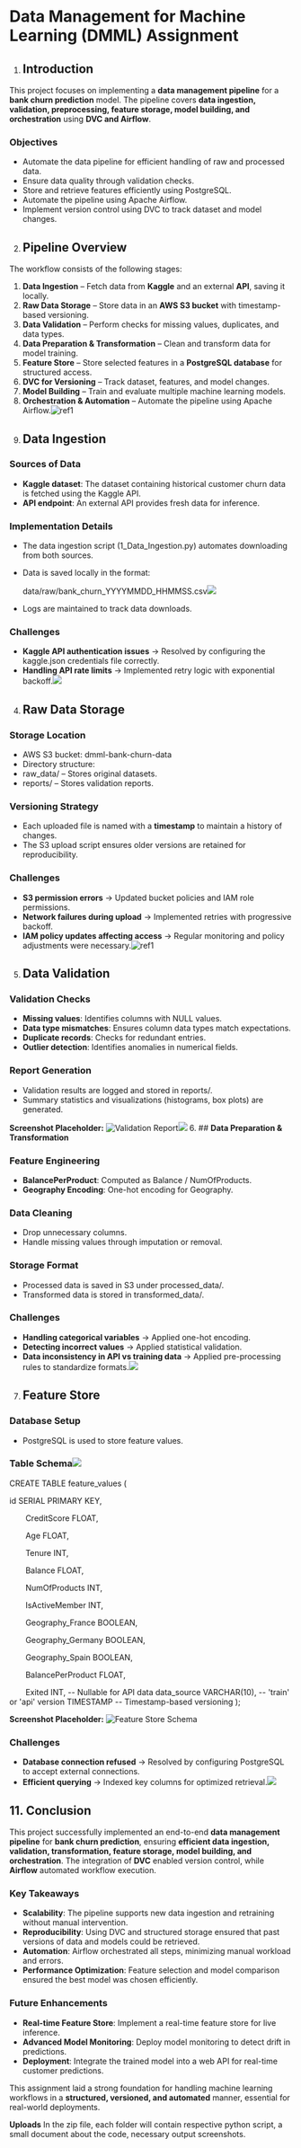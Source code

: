 ﻿# **Data Management for Machine Learning (DMML) Assignment**
1. ## **Introduction**
This project focuses on implementing a **data management pipeline** for a **bank churn prediction** model. The pipeline covers **data ingestion, validation, preprocessing, feature storage, model building, and orchestration** using **DVC and Airflow**.
### **Objectives**
- Automate the data pipeline for efficient handling of raw and processed data.
- Ensure data quality through validation checks.
- Store and retrieve features efficiently using PostgreSQL.
- Automate the pipeline using Apache Airflow.
- Implement version control using DVC to track dataset and model changes.
2. ## **Pipeline Overview**
The workflow consists of the following stages:

1. **Data Ingestion** – Fetch data from **Kaggle** and an external **API**, saving it locally.
1. **Raw Data Storage** – Store data in an **AWS S3 bucket** with timestamp-based versioning.
1. **Data Validation** – Perform checks for missing values, duplicates, and data types.
1. **Data Preparation & Transformation** – Clean and transform data for model training.
1. **Feature Store** – Store selected features in a **PostgreSQL database** for structured access.
1. **DVC for Versioning** – Track dataset, features, and model changes.
1. **Model Building** – Train and evaluate multiple machine learning models.
1. **Orchestration & Automation** – Automate the pipeline using Apache Airflow.![ref1]
3. ## **Data Ingestion**
### **Sources of Data**
- **Kaggle dataset**: The dataset containing historical customer churn data is fetched using the Kaggle API.
- **API endpoint**: An external API provides fresh data for inference.
### **Implementation Details**
- The data ingestion script (1\_Data\_Ingestion.py) automates downloading from both sources.
- Data is saved locally in the format:

  data/raw/bank\_churn\_YYYYMMDD\_HHMMSS.csv![](Aspose.Words.cfebefbf-aed3-485d-9b30-e67fd4ae3fc9.002.png)

- Logs are maintained to track data downloads.
### **Challenges**
- **Kaggle API authentication issues** → Resolved by configuring the kaggle.json credentials file correctly.
- **Handling API rate limits** → Implemented retry logic with exponential backoff.![](Aspose.Words.cfebefbf-aed3-485d-9b30-e67fd4ae3fc9.003.png)
4. ## **Raw Data Storage**
### **Storage Location**
- AWS S3 bucket: dmml-bank-churn-data
- Directory structure:
- raw\_data/ – Stores original datasets.
- reports/ – Stores validation reports.
### **Versioning Strategy**
- Each uploaded file is named with a **timestamp** to maintain a history of changes.
- The S3 upload script ensures older versions are retained for reproducibility.
### **Challenges**
- **S3 permission errors** → Updated bucket policies and IAM role permissions.
- **Network failures during upload** → Implemented retries with progressive backoff.
- **IAM policy updates affecting access** → Regular monitoring and policy adjustments were necessary.![ref1]
5. ## **Data Validation**
### **Validation Checks**
- **Missing values**: Identifies columns with NULL values.
- **Data type mismatches**: Ensures column data types match expectations.
- **Duplicate records**: Checks for redundant entries.
- **Outlier detection**: Identifies anomalies in numerical fields.
### **Report Generation**
- Validation results are logged and stored in reports/.
- Summary statistics and visualizations (histograms, box plots) are generated.

**Screenshot Placeholder:** ![Validation Report](path/to/validation\_report.png)![](Aspose.Words.cfebefbf-aed3-485d-9b30-e67fd4ae3fc9.004.png)
6. ## **Data Preparation & Transformation**
### **Feature Engineering**
- **BalancePerProduct**: Computed as Balance / NumOfProducts.
- **Geography Encoding**: One-hot encoding for Geography.
### **Data Cleaning**
- Drop unnecessary columns.
- Handle missing values through imputation or removal.
### **Storage Format**
- Processed data is saved in S3 under processed\_data/.
- Transformed data is stored in transformed\_data/.
### **Challenges**
- **Handling categorical variables** → Applied one-hot encoding.
- **Detecting incorrect values** → Applied statistical validation.
- **Data inconsistency in API vs training data** → Applied pre-processing rules to standardize formats.![](Aspose.Words.cfebefbf-aed3-485d-9b30-e67fd4ae3fc9.005.png)
7. ## **Feature Store**
### **Database Setup**
- PostgreSQL is used to store feature values.
### **Table Schema![](Aspose.Words.cfebefbf-aed3-485d-9b30-e67fd4ae3fc9.006.png)**
CREATE TABLE feature\_values (

id SERIAL PRIMARY KEY,

`    `CreditScore FLOAT,

`    `Age FLOAT,

`    `Tenure INT,

`    `Balance FLOAT,

`    `NumOfProducts INT,

`    `IsActiveMember INT,

`    `Geography\_France BOOLEAN,

`    `Geography\_Germany BOOLEAN,

`    `Geography\_Spain BOOLEAN,

`    `BalancePerProduct FLOAT,

`    `Exited INT,  -- Nullable for API data     data\_source VARCHAR(10),  -- 'train' or 'api'     version TIMESTAMP  -- Timestamp-based versioning );

**Screenshot Placeholder:** ![Feature Store Schema](path/to/feature\_store.png)
### **Challenges**
- **Database connection refused** → Resolved by configuring PostgreSQL to accept external connections.
- **Efficient querying** → Indexed key columns for optimized retrieval.![](Aspose.Words.cfebefbf-aed3-485d-9b30-e67fd4ae3fc9.007.png)
## **11. Conclusion**
This project successfully implemented an end-to-end **data management pipeline** for **bank churn prediction**, ensuring **efficient data ingestion, validation, transformation, feature storage, model building, and orchestration**. The integration of **DVC** enabled version control, while **Airflow** automated workflow execution.
### **Key Takeaways**
- **Scalability**: The pipeline supports new data ingestion and retraining without manual intervention.
- **Reproducibility**: Using DVC and structured storage ensured that past versions of data and models could be retrieved.
- **Automation**: Airflow orchestrated all steps, minimizing manual workload and errors.
- **Performance Optimization**: Feature selection and model comparison ensured the best model was chosen efficiently.
### **Future Enhancements**
- **Real-time Feature Store**: Implement a real-time feature store for live inference.
- **Advanced Model Monitoring**: Deploy model monitoring to detect drift in predictions.
- **Deployment**: Integrate the trained model into a web API for real-time customer predictions.

This assignment laid a strong foundation for handling machine learning workflows in a **structured, versioned, and automated** manner, essential for real-world deployments.

**Uploads**  In the zip file, each folder will contain respective python script, a small document about the code, necessary output screenshots.

[ref1]: Aspose.Words.cfebefbf-aed3-485d-9b30-e67fd4ae3fc9.001.png
